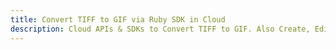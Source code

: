---title: Convert TIFF to GIF via Ruby SDK in Clouddescription: Cloud APIs & SDKs to Convert TIFF to GIF. Also Create, Edit & Render Microsoft Word & OpenOffice documents in the Cloud.---